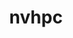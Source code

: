 ---
title: "nvhpc"
layout: cache
categories: [package, v0.21.0]
meta: {"versions": ["23.9"], "compilers": ["gcc@=11.4.0", "gcc@=9.4.0"], "oss": ["ubuntu20.04"], "platforms": ["linux"], "targets": ["neoverse_v1", "ppc64le", "x86_64_v3"], "stacks": ["e4s", "e4s-neoverse_v1", "e4s-power", "root"], "num_specs": 3, "num_specs_by_stack": {"e4s-neoverse_v1": 1, "root": 3, "e4s-power": 1, "e4s": 1}}
spec_details: [{"hash": "yohsenrgsy7saajcinwvvrk7k2wyolhv", "compiler": "gcc@=11.4.0", "versions": ["23.9"], "os": "ubuntu20.04", "platform": "linux", "target": "neoverse_v1", "variants": ["+blas", "build_system=generic", "default_cuda=default", "install_type=single", "+lapack", "+mpi"], "stacks": ["e4s-neoverse_v1", "root"], "size": "-", "tarball": "https://binaries.spack.io/releases/v0.21.0/build_cache/linux-ubuntu20.04-neoverse_v1/gcc-11.4.0/nvhpc-23.9/linux-ubuntu20.04-neoverse_v1-gcc-11.4.0-nvhpc-23.9-yohsenrgsy7saajcinwvvrk7k2wyolhv.spack"}, {"hash": "4uuvatiluyl2fw2a26k3oikctgjwdbpp", "compiler": "gcc@=9.4.0", "versions": ["23.9"], "os": "ubuntu20.04", "platform": "linux", "target": "ppc64le", "variants": ["+blas", "build_system=generic", "default_cuda=default", "install_type=single", "+lapack", "+mpi"], "stacks": ["e4s-power", "root"], "size": "-", "tarball": "https://binaries.spack.io/releases/v0.21.0/build_cache/linux-ubuntu20.04-ppc64le/gcc-9.4.0/nvhpc-23.9/linux-ubuntu20.04-ppc64le-gcc-9.4.0-nvhpc-23.9-4uuvatiluyl2fw2a26k3oikctgjwdbpp.spack"}, {"hash": "6uq6uz2uzcis7ps6iimk6kqp5z5ior3l", "compiler": "gcc@=11.4.0", "versions": ["23.9"], "os": "ubuntu20.04", "platform": "linux", "target": "x86_64_v3", "variants": ["+blas", "build_system=generic", "default_cuda=default", "install_type=single", "+lapack", "+mpi"], "stacks": ["root", "e4s"], "size": "-", "tarball": "https://binaries.spack.io/releases/v0.21.0/build_cache/linux-ubuntu20.04-x86_64_v3/gcc-11.4.0/nvhpc-23.9/linux-ubuntu20.04-x86_64_v3-gcc-11.4.0-nvhpc-23.9-6uq6uz2uzcis7ps6iimk6kqp5z5ior3l.spack"}]
---